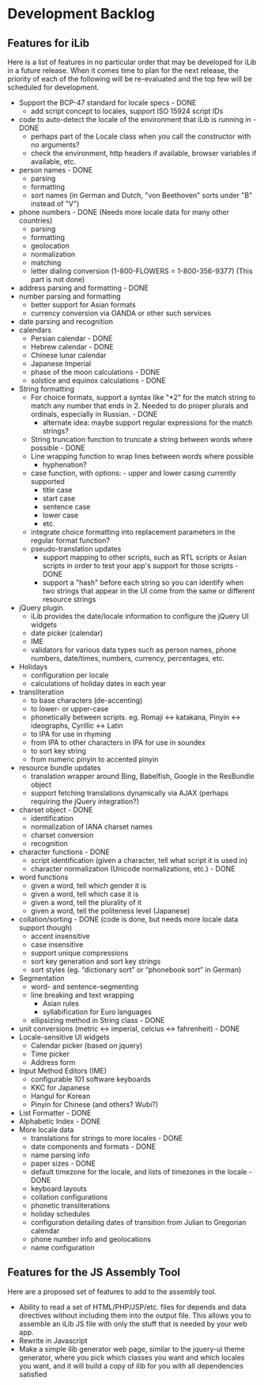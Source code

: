 # Development Backlog #

## Features for iLib ##

Here is a list of features in no particular order that may be developed for iLib in a future release. When it comes time to plan for the next release, the priority of each of the following will be re-evaluated and the top few will be scheduled for development.

* Support the BCP-47 standard for locale specs - DONE
    * add script concept to locales, support ISO 15924 script IDs
* code to auto-detect the locale of the environment that iLib is running in - DONE
    * perhaps part of the Locale class when you call the constructor with no arguments?
    * check the environment, http headers if available, browser variables if available, etc.
* person names - DONE
    * parsing
    * formatting
    * sort names (in German and Dutch, "von Beethoven" sorts under "B" instead of "V")
* phone numbers - DONE (Needs more locale data for many other countries)
    * parsing
    * formatting
    * geolocation
    * normalization
    * matching
    * letter dialing conversion (1-800-FLOWERS = 1-800-356-9377) (This part is not done)
* address parsing and formatting - DONE
* number parsing and formatting
    * better support for Asian formats
    * currency conversion via OANDA or other such services
* date parsing and recognition
* calendars
    * Persian calendar - DONE
    * Hebrew calendar - DONE
    * Chinese lunar calendar
    * Japanese Imperial
    * phase of the moon calculations - DONE
    * solstice and equinox calculations - DONE
* String formatting
    * For choice formats, support a syntax like "*2" for the match string to match any number that ends in 2. Needed to do proper plurals and ordinals, especially in Russian. - DONE
        * alternate idea: maybe support regular expressions for the match strings?
    * String truncation function to truncate a string between words where possible - DONE
    * Line wrapping function to wrap lines between words where possible
        * hyphenation?
    * case function, with options: - upper and lower casing currently supported
        * title case
        * start case
        * sentence case
        * lower case
        * etc.
    * integrate choice formatting into replacement parameters in the regular format function?
    * pseudo-translation updates
        * support mapping to other scripts, such as RTL scripts or Asian scripts in order to test your app's support for those scripts - DONE
        * support a "hash" before each string so you can identify when two strings that appear in the UI come from the same or different resource strings
* jQuery plugin.
    * iLib provides the date/locale information to configure the jQuery UI widgets
    * date picker (calendar)
    * IME
    * validators for various data types such as person names, phone numbers, date/times, numbers, currency, percentages, etc.
* Holidays
    * configuration per locale
    * calculations of holiday dates in each year
* transliteration
    * to base characters (de-accenting)
    * to lower- or upper-case
    * phonetically between scripts. eg. Romaji <-> katakana, Pinyin <-> ideographs, Cyrillic <-> Latin
    * to IPA for use in rhyming
    * from IPA to other characters in IPA for use in soundex
    * to sort key string
    * from numeric pinyin to accented pinyin
* resource bundle updates
    * translation wrapper around Bing, Babelfish, Google in the ResBundle object
    * support fetching translations dynamically via AJAX (perhaps requiring the jQuery integration?)
* charset object - DONE
    * identification
    * normalization of IANA charset names
    * charset conversion
    * recognition
* character functions - DONE
    * script identification (given a character, tell what script it is used in)
    * character normalization (Unicode normalizations, etc.) - DONE
* word functions
    * given a word, tell which gender it is
    * given a word, tell which case it is
    * given a word, tell the plurality of it
    * given a word, tell the politeness level (Japanese)
* collation/sorting - DONE (code is done, but needs more locale data support though)
    * accent insensitive
    * case insensitive
    * support unique compressions
    * sort key generation and sort key strings
    * sort styles (eg. “dictionary sort” or “phonebook sort” in German)
* Segmentation
    * word- and sentence-segmenting
    * line breaking and text wrapping
        * Asian rules
        * syllabification for Euro languages
    * ellipsizing method in String class - DONE
* unit conversions (metric <-> imperial, celcius <-> fahrenheit) - DONE
* Locale-sensitive UI widgets
    * Calendar picker (based on jquery)
    * Time picker
    * Address form
* Input Method Editors (IME)
    * configurable 101 software keyboards
    * KKC for Japanese
    * Hangul for Korean
    * Pinyin for Chinese (and others? Wubi?)
* List Formatter - DONE
* Alphabetic Index - DONE
* More locale data 
    * translations for strings to more locales - DONE
    * date components and formats - DONE
    * name parsing info
    * paper sizes - DONE
    * default timezone for the locale, and lists of timezones in the locale - DONE
    * keyboard layouts
    * collation configurations
    * phonetic transliterations
    * holiday schedules
    * configuration detailing dates of transition from Julian to Gregorian calendar 
    * phone number info and geolocations
    * name configuration

## Features for the JS Assembly Tool ##

Here are a proposed set of features to add to the assembly tool.

* Ability to read a set of HTML/PHP/JSP/etc. files for depends and data directives without including them into the output file. This allows you to assemble an iLib JS file with only the stuff that is needed by your web app.
* Rewrite in Javascript
* Make a simple ilib generator web page, similar to the jquery-ui theme generator, where you pick which classes you want and which locales you want, and it will build a copy of ilib for you with all dependencies satisfied